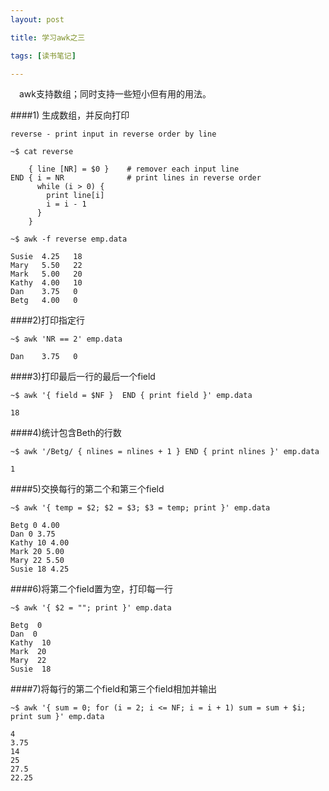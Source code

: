 ```yaml
---
layout: post

title: 学习awk之三

tags: [读书笔记]

---
```

&emsp;awk支持数组；同时支持一些短小但有用的用法。

####1) 生成数组，并反向打印

`reverse - print input in reverse order by line`

`~$ cat reverse`
    
        { line [NR] = $0 }    # remover each input line
    END { i = NR              # print lines in reverse order
          while (i > 0) {
            print line[i]
            i = i - 1
          }
        }

`~$ awk -f reverse emp.data`

    Susie  4.25   18
    Mary   5.50   22
    Mark   5.00   20
    Kathy  4.00   10
    Dan    3.75   0
    Betg   4.00   0

####2)打印指定行

`~$ awk 'NR == 2' emp.data`

    Dan    3.75   0

####3)打印最后一行的最后一个field

`~$ awk '{ field = $NF }  END { print field }' emp.data`

    18

####4)统计包含Beth的行数

`~$ awk '/Betg/ { nlines = nlines + 1 } END { print nlines }' emp.data`

    1

####5)交换每行的第二个和第三个field

`~$ awk '{ temp = $2; $2 = $3; $3 = temp; print }' emp.data`

    Betg 0 4.00
    Dan 0 3.75
    Kathy 10 4.00
    Mark 20 5.00
    Mary 22 5.50
    Susie 18 4.25

####6)将第二个field置为空，打印每一行

`~$ awk '{ $2 = ""; print }' emp.data`

    Betg  0
    Dan  0
    Kathy  10
    Mark  20
    Mary  22
    Susie  18

####7)将每行的第二个field和第三个field相加并输出

`~$ awk '{ sum = 0; for (i = 2; i <= NF; i = i + 1) sum = sum + $i; print sum }' emp.data`

    4
    3.75
    14
    25
    27.5
    22.25
